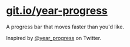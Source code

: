 # [git.io/year-progress](https://git.io/year-progress)

A progress bar that moves faster than you'd like.

Inspired by [@year_progress](https://twitter.com/year_progress) on Twitter.

